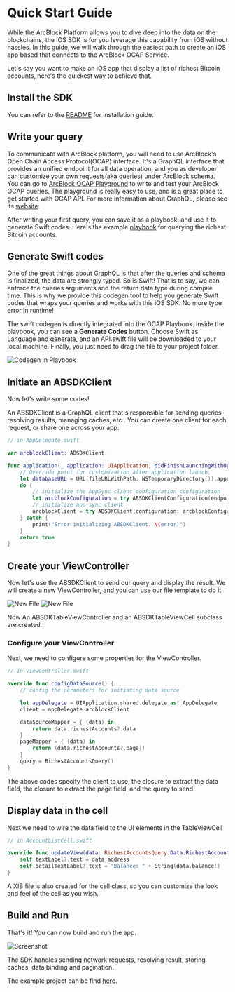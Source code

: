# Quick Start Guide

While the ArcBlock Platform allows you to dive deep into the data on the blockchains, the iOS SDK is for you leverage this capability from iOS without hassles. In this guide, we will walk through the easiest path to create an iOS app based that connects to the ArcBlock OCAP Service.

Let's say you want to make an iOS app that display a list of richest Bitcoin accounts, here's the quickest way to achieve that.

## Install the SDK

You can refer to the [README](./README.md) for installation guide.

## Write your query

To communicate with ArcBlock platform, you will need to use ArcBlock's Open Chain Access Protocol(OCAP) interface. It's a GraphQL interface that provides an unified endpoint for all data operation, and you as developer can customize your own requests(aka queries) under ArcBlock schema. You can go to [ArcBlock OCAP Playground](https://ocap.arcblock.io/) to write and test your ArcBlock OCAP queries. The playground is really easy to use, and is a great place to get started with OCAP API. For more information about GraphQL, please see its [website](https://graphql.org/).

After writing your first query, you can save it as a playbook, and use it to generate Swift codes. Here's the example [playbook](https://ocap.arcblock.io/playbooks/ba3ebcd9-997d-45e6-bd64-b3bed758a13f) for querying the richest Bitcoin accounts.

## Generate Swift codes

One of the great things about GraphQL is that after the queries and schema is finalized, the data are strongly typed. So is Swift! That is to say, we can enforce the queries arguments and the return data type during compile time. This is why we provide this codegen tool to help you generate Swift codes that wraps your queries and works with this iOS SDK. No more type error in runtime!

The swift codegen is directly integrated into the OCAP Playbook. Inside the playbook, you can see a **Generate Codes** button. Choose Swift as Language and generate, and an API.swift file will be downloaded to your local machine. Finally, you just need to drag the file to your project folder.

![Codegen in Playbook](images/codegen.png "Codegen in Playbook")

## Initiate an ABSDKClient

Now let's write some codes!

An ABSDKClient is a GraphQL client that's responsible for sending queries, resolving results, managing caches, etc.. You can create one client for each request, or share one across your app:

``` Swift
// in AppDelegate.swift

var arcblockClient: ABSDKClient!

func application(_ application: UIApplication, didFinishLaunchingWithOptions launchOptions: [UIApplicationLaunchOptionsKey: Any]?) -> Bool {
    // Override point for customization after application launch.
    let databaseURL = URL(fileURLWithPath: NSTemporaryDirectory()).appendingPathComponent("ocap-demo-db")
    do {
        // initialize the AppSync client configuration configuration
        let arcblockConfiguration = try ABSDKClientConfiguration(endpoint: .btc, databaseURL: databaseURL)
        // initialize app sync client
        arcblockClient = try ABSDKClient(configuration: arcblockConfiguration)
    } catch {
        print("Error initializing ABSDKClient. \(error)")
    }
    return true
}
```

## Create your ViewController

Now let's use the ABSDKClient to send our query and display the result. We will create a new ViewController, and you can use our file template to do it.

![New File](images/new-file.png "New File")
![New File](images/new-file-config.png "New File")

Now An ABSDKTableViewController and an ABSDKTableViewCell subclass are created.

### Configure your ViewController

Next, we need to configure some properties for the ViewController.

```swift
// in ViewController.swift

override func configDataSource() {
    // config the parameters for initiating data source

    let appDelegate = UIApplication.shared.delegate as! AppDelegate
    client = appDelegate.arcblockClient

    dataSourceMapper = { (data) in
        return data.richestAccounts?.data
    }
    pageMapper = { (data) in
        return (data.richestAccounts?.page)!
    }
    query = RichestAccountsQuery()
}
```

The above codes specify the client to use, the closure to extract the data field, the closure to extract the page field, and the query to send.

## Display data in the cell

Next we need to wire the data field to the UI elements in the TableViewCell

```swift
// in AccountListCell.swift

override func updateView(data: RichestAccountsQuery.Data.RichestAccount.Datum) {
    self.textLabel?.text = data.address
    self.detailTextLabel?.text = "Balance: " + String(data.balance!)
}
```

A XIB file is also created for the cell class, so you can customize the look and feel of the cell as you wish.

## Build and Run

That's it! You can now build and run the app.

![Screenshot](images/screenshot.png "Screenshot")

The SDK handles sending network requests, resolving result, storing caches, data binding and pagination.

The example project can be find [here](./Example/RichestAccounts).